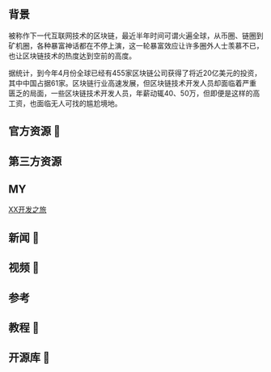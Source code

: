 ## 背景
被称作下一代互联网技术的区块链，最近半年时间可谓火遍全球，从币圈、链圈到矿机圈，各种暴富神话都在不停上演，这一轮暴富效应让许多圈外人士羡慕不已，也让区块链技术的热度达到空前的高度。

据统计，到今年4月份全球已经有455家区块链公司获得了将近20亿美元的投资，其中中国占据61家。区块链行业高速发展，但区块链技术开发人员却面临着严重匮乏的局面，一些区块链技术开发人员，年薪动辄40、50万，但即便是这样的高工资，也面临无人可找的尴尬境地。

## 官方资源 💼

## 第三方资源

## MY
[XX开发之旅]()

## 新闻 📃

## 视频 🎥

## 参考

## 教程 🍞

## 开源库 🔧
